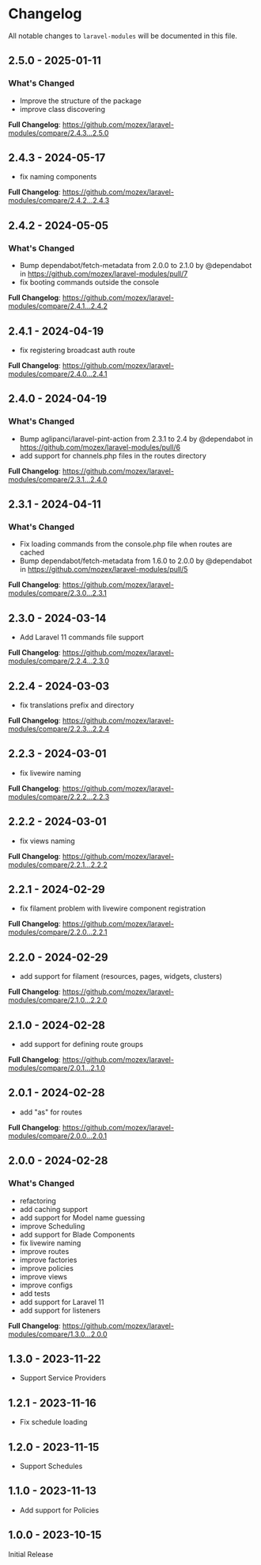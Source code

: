 # Changelog

All notable changes to `laravel-modules` will be documented in this file.

## 2.5.0 - 2025-01-11

### What's Changed

* Improve the structure of the package
* improve class discovering

**Full Changelog**: https://github.com/mozex/laravel-modules/compare/2.4.3...2.5.0

## 2.4.3 - 2024-05-17

* fix naming components

**Full Changelog**: https://github.com/mozex/laravel-modules/compare/2.4.2...2.4.3

## 2.4.2 - 2024-05-05

### What's Changed

* Bump dependabot/fetch-metadata from 2.0.0 to 2.1.0 by @dependabot in https://github.com/mozex/laravel-modules/pull/7
* fix booting commands outside the console

**Full Changelog**: https://github.com/mozex/laravel-modules/compare/2.4.1...2.4.2

## 2.4.1 - 2024-04-19

* fix registering broadcast auth route

**Full Changelog**: https://github.com/mozex/laravel-modules/compare/2.4.0...2.4.1

## 2.4.0 - 2024-04-19

### What's Changed

* Bump aglipanci/laravel-pint-action from 2.3.1 to 2.4 by @dependabot in https://github.com/mozex/laravel-modules/pull/6
* add support for channels.php files in the routes directory

**Full Changelog**: https://github.com/mozex/laravel-modules/compare/2.3.1...2.4.0

## 2.3.1 - 2024-04-11

### What's Changed

* Fix loading commands from the console.php file when routes are cached
* Bump dependabot/fetch-metadata from 1.6.0 to 2.0.0 by @dependabot in https://github.com/mozex/laravel-modules/pull/5

**Full Changelog**: https://github.com/mozex/laravel-modules/compare/2.3.0...2.3.1

## 2.3.0 - 2024-03-14

* Add Laravel 11 commands file support

**Full Changelog**: https://github.com/mozex/laravel-modules/compare/2.2.4...2.3.0

## 2.2.4 - 2024-03-03

* fix translations prefix and directory

**Full Changelog**: https://github.com/mozex/laravel-modules/compare/2.2.3...2.2.4

## 2.2.3 - 2024-03-01

* fix livewire naming

**Full Changelog**: https://github.com/mozex/laravel-modules/compare/2.2.2...2.2.3

## 2.2.2 - 2024-03-01

* fix views naming

**Full Changelog**: https://github.com/mozex/laravel-modules/compare/2.2.1...2.2.2

## 2.2.1 - 2024-02-29

* fix filament problem with livewire component registration

**Full Changelog**: https://github.com/mozex/laravel-modules/compare/2.2.0...2.2.1

## 2.2.0 - 2024-02-29

* add support for filament (resources, pages, widgets, clusters)

**Full Changelog**: https://github.com/mozex/laravel-modules/compare/2.1.0...2.2.0

## 2.1.0 - 2024-02-28

* add support for defining route groups

**Full Changelog**: https://github.com/mozex/laravel-modules/compare/2.0.1...2.1.0

## 2.0.1 - 2024-02-28

* add "as" for routes

**Full Changelog**: https://github.com/mozex/laravel-modules/compare/2.0.0...2.0.1

## 2.0.0 - 2024-02-28

### What's Changed

* refactoring
* add caching support
* add support for Model name guessing
* improve Scheduling
* add support for Blade Components
* fix livewire naming
* improve routes
* improve factories
* improve policies
* improve views
* improve configs
* add tests
* add support for Laravel 11
* add support for listeners

**Full Changelog**: https://github.com/mozex/laravel-modules/compare/1.3.0...2.0.0

## 1.3.0 - 2023-11-22

- Support Service Providers

## 1.2.1 - 2023-11-16

- Fix schedule loading

## 1.2.0 - 2023-11-15

- Support Schedules

## 1.1.0 - 2023-11-13

- Add support for Policies

## 1.0.0 - 2023-10-15

Initial Release
